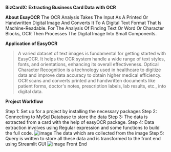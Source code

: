 **BizCardX: Extracting Business Card Data with OCR**

**About EsayOCR**
The OCR Analysis Takes The Input As A Printed Or Handwritten Digital Image And Converts It To A Digital Text Format That Is Machine-Readable. For The Analysis Of Finding Text Or Word Or Character Blocks, OCR Then Processes The Digital Image Into Small Components. 

**Application of EasyOCR**
> A varied dataset of text images is fundamental for getting started with EasyOCR. It helps the OCR system handle a wide range of text styles, fonts, and orientations, enhancing its overall effectiveness.
> Optical Character Recognition is a technology used in healthcare to digitize data and improve data accuracy to obtain higher medical efficiency. OCR scans and converts printed and handwritten documents like patient forms, doctor's notes, prescription labels, lab results, etc., into digital data.

**Project Workflow**

Step 1: Set up for a project by installing the necessary packages 
Step 2: Connecting to MySql Database to store the data 
Step 3: The data is extracted from a card with the help of easyOCR package.
Step 4: Data extraction involves using Regular expression and some functions to build the full code.
![image](https://github.com/kamalavarshini15/GUVI-Capstone-Project-3/assets/119718578/d586189e-fa45-4a79-8c20-9bc25706d136) 
The data which are collected from the image
Step 5: Query is written to store all these data and is transformed to the front end using Streamlit GUI
![image](https://github.com/kamalavarshini15/GUVI-Capstone-Project-3/assets/119718578/189329e0-912a-4aa5-b27c-a2a46050ef07)
Front End


